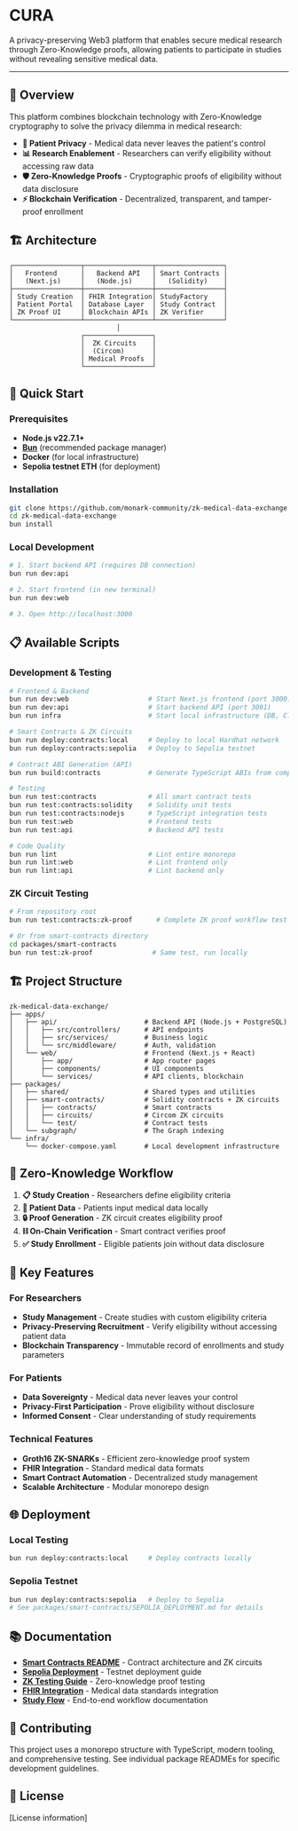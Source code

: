 # CURA

A privacy-preserving Web3 platform that enables secure medical research through Zero-Knowledge proofs, allowing patients to participate in studies without revealing sensitive medical data.

---

## 🏥 Overview

This platform combines blockchain technology with Zero-Knowledge cryptography to solve the privacy dilemma in medical research:

- **🔐 Patient Privacy** - Medical data never leaves the patient's control
- **📊 Research Enablement** - Researchers can verify eligibility without accessing raw data
- **🛡️ Zero-Knowledge Proofs** - Cryptographic proofs of eligibility without data disclosure
- **⚡ Blockchain Verification** - Decentralized, transparent, and tamper-proof enrollment

## 🏗️ Architecture

```
┌─────────────────┬─────────────────┬─────────────────┐
│   Frontend      │   Backend API   │ Smart Contracts │
│   (Next.js)     │   (Node.js)     │   (Solidity)    │
├─────────────────┼─────────────────┼─────────────────┤
│ Study Creation  │ FHIR Integration│ StudyFactory    │
│ Patient Portal  │ Database Layer  │ Study Contract  │
│ ZK Proof UI     │ Blockchain APIs │ ZK Verifier     │
└─────────────────┴─────────────────┴─────────────────┘
                           │
                  ┌─────────────────┐
                  │  ZK Circuits    │
                  │  (Circom)       │
                  │ Medical Proofs  │
                  └─────────────────┘
```

## 🚀 Quick Start

### Prerequisites

- **Node.js v22.7.1+**
- **[Bun](https://bun.sh/)** (recommended package manager)
- **Docker** (for local infrastructure)
- **Sepolia testnet ETH** (for deployment)

### Installation

```bash
git clone https://github.com/monark-community/zk-medical-data-exchange.git
cd zk-medical-data-exchange
bun install
```

### Local Development

```bash
# 1. Start backend API (requires DB connection)
bun run dev:api

# 2. Start frontend (in new terminal)
bun run dev:web

# 3. Open http://localhost:3000
```

## 📋 Available Scripts

### Development & Testing

```bash
# Frontend & Backend
bun run dev:web                    # Start Next.js frontend (port 3000)
bun run dev:api                    # Start backend API (port 3001)
bun run infra                      # Start local infrastructure (DB, ClickHouse)

# Smart Contracts & ZK Circuits
bun run deploy:contracts:local     # Deploy to local Hardhat network
bun run deploy:contracts:sepolia   # Deploy to Sepolia testnet

# Contract ABI Generation (API)
bun run build:contracts            # Generate TypeScript ABIs from compiled contracts

# Testing
bun run test:contracts             # All smart contract tests
bun run test:contracts:solidity    # Solidity unit tests
bun run test:contracts:nodejs      # TypeScript integration tests
bun run test:web                   # Frontend tests
bun run test:api                   # Backend API tests

# Code Quality
bun run lint                       # Lint entire monorepo
bun run lint:web                   # Lint frontend only
bun run lint:api                   # Lint backend only
```

### ZK Circuit Testing

```bash
# From repository root
bun run test:contracts:zk-proof      # Complete ZK proof workflow test

# Or from smart-contracts directory
cd packages/smart-contracts
bun run test:zk-proof               # Same test, run locally
```

## 🏗️ Project Structure

```
zk-medical-data-exchange/
├── apps/
│   ├── api/                      # Backend API (Node.js + PostgreSQL)
│   │   ├── src/controllers/      # API endpoints
│   │   ├── src/services/         # Business logic
│   │   └── src/middleware/       # Auth, validation
│   └── web/                      # Frontend (Next.js + React)
│       ├── app/                  # App router pages
│       ├── components/           # UI components
│       └── services/             # API clients, blockchain
├── packages/
│   ├── shared/                   # Shared types and utilities
│   ├── smart-contracts/          # Solidity contracts + ZK circuits
│   │   ├── contracts/            # Smart contracts
│   │   ├── circuits/             # Circom ZK circuits
│   │   └── test/                 # Contract tests
│   └── subgraph/                 # The Graph indexing
└── infra/
    └── docker-compose.yaml       # Local development infrastructure
```

## 🔐 Zero-Knowledge Workflow

1. **📋 Study Creation** - Researchers define eligibility criteria
2. **🏥 Patient Data** - Patients input medical data locally
3. **🔒 Proof Generation** - ZK circuit creates eligibility proof
4. **⛓️ On-Chain Verification** - Smart contract verifies proof
5. **✅ Study Enrollment** - Eligible patients join without data disclosure

## 🎯 Key Features

### For Researchers

- **Study Management** - Create studies with custom eligibility criteria
- **Privacy-Preserving Recruitment** - Verify eligibility without accessing patient data
- **Blockchain Transparency** - Immutable record of enrollments and study parameters

### For Patients

- **Data Sovereignty** - Medical data never leaves your control
- **Privacy-First Participation** - Prove eligibility without disclosure
- **Informed Consent** - Clear understanding of study requirements

### Technical Features

- **Groth16 ZK-SNARKs** - Efficient zero-knowledge proof system
- **FHIR Integration** - Standard medical data formats
- **Smart Contract Automation** - Decentralized study management
- **Scalable Architecture** - Modular monorepo design

## 🌐 Deployment

### Local Testing

```bash
bun run deploy:contracts:local     # Deploy contracts locally
```

### Sepolia Testnet

```bash
bun run deploy:contracts:sepolia   # Deploy to Sepolia
# See packages/smart-contracts/SEPOLIA_DEPLOYMENT.md for details
```

## 📚 Documentation

- **[Smart Contracts README](./packages/smart-contracts/README.md)** - Contract architecture and ZK circuits
- **[Sepolia Deployment](./packages/smart-contracts/SEPOLIA_DEPLOYMENT.md)** - Testnet deployment guide
- **[ZK Testing Guide](./packages/smart-contracts/TESTING_GUIDE.md)** - Zero-knowledge proof testing
- **[FHIR Integration](./FHIR_INTEGRATION.md)** - Medical data standards integration
- **[Study Flow](./COMPLETE_STUDY_FLOW.md)** - End-to-end workflow documentation

## 🤝 Contributing

This project uses a monorepo structure with TypeScript, modern tooling, and comprehensive testing. See individual package READMEs for specific development guidelines.

## 📄 License

[License information]
